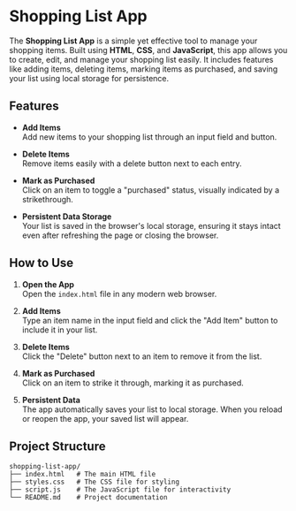 # Shopping List App

The **Shopping List App** is a simple yet effective tool to manage your shopping items. Built using **HTML**, **CSS**, and **JavaScript**, this app allows you to create, edit, and manage your shopping list easily. It includes features like adding items, deleting items, marking items as purchased, and saving your list using local storage for persistence.

## Features

- **Add Items**  
  Add new items to your shopping list through an input field and button.

- **Delete Items**  
  Remove items easily with a delete button next to each entry.

- **Mark as Purchased**  
  Click on an item to toggle a "purchased" status, visually indicated by a strikethrough.

- **Persistent Data Storage**  
  Your list is saved in the browser's local storage, ensuring it stays intact even after refreshing the page or closing the browser.

## How to Use

1. **Open the App**  
   Open the `index.html` file in any modern web browser.

2. **Add Items**  
   Type an item name in the input field and click the "Add Item" button to include it in your list.

3. **Delete Items**  
   Click the "Delete" button next to an item to remove it from the list.

4. **Mark as Purchased**  
   Click on an item to strike it through, marking it as purchased.

5. **Persistent Data**  
   The app automatically saves your list to local storage. When you reload or reopen the app, your saved list will appear.

## Project Structure

```plaintext
shopping-list-app/
├── index.html   # The main HTML file
├── styles.css   # The CSS file for styling
├── script.js    # The JavaScript file for interactivity
└── README.md    # Project documentation



